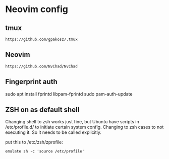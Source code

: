 # Neovim config

## tmux

`https://github.com/gpakosz/.tmux`

## Neovim

`https://github.com/NvChad/NvChad`

## Fingerprint auth

sudo apt install fprintd libpam-fprintd 
sudo pam-auth-update

## ZSH on as default shell

Changing shell to zsh works just fine, but Ubuntu have scripts in /etc/profile.d/ to initiate certain system config. Changing to zsh cases to not executing it. So it needs to be called explicitly.

put this to /etc/zsh/zprofile:

`emulate sh -c 'source /etc/profile'`
